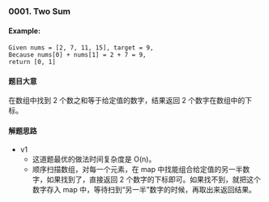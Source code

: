 ### 0001. Two Sum

#### Example:

```
Given nums = [2, 7, 11, 15], target = 9,
Because nums[0] + nums[1] = 2 + 7 = 9,
return [0, 1]
```

#### 题目大意

在数组中找到 2 个数之和等于给定值的数字，结果返回 2 个数字在数组中的下标。

#### 解题思路
* v1
    * 这道题最优的做法时间复杂度是 O(n)。
    * 顺序扫描数组，对每一个元素，在 map 中找能组合给定值的另一半数字，如果找到了，直接返回 2 个数字的下标即可。如果找不到，就把这个数字存入 map 中，等待扫到“另一半”数字的时候，再取出来返回结果。

